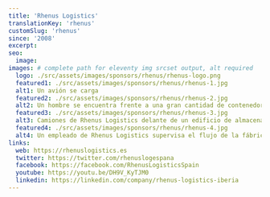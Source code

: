 ```yaml
---
title: 'Rhenus Logistics'
translationKey: 'rhenus'
customSlug: 'rhenus'
since: '2008'
excerpt:
seo:
  image:
images: # complete path for eleventy img srcset output, alt required
  logo: ./src/assets/images/sponsors/rhenus/rhenus-logo.png
  featured1: ./src/assets/images/sponsors/rhenus/rhenus-1.jpg
  alt1: Un avión se carga
  featured2: ./src/assets/images/sponsors/rhenus/rhenus-2.jpg
  alt2: Un hombre se encuentra frente a una gran cantidad de contenedores apilados
  featured3: ./src/assets/images/sponsors/rhenus/rhenus-3.jpg
  alt3: Camiones de Rhenus Logistics delante de un edificio de almacenamiento
  featured4: ./src/assets/images/sponsors/rhenus/rhenus-4.jpg
  alt4: Un empleado de Rhenus Logistics supervisa el flujo de la fábrica
links:
  web: https://rhenuslogistics.es
  twitter: https://twitter.com/rhenuslogespana
  facebook: https://facebook.com/RhenusLogisticsSpain
  youtube: https://youtu.be/DH9V_KyTJM0
  linkedin: https://linkedin.com/company/rhenus-logistics-iberia
---
```


